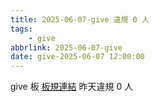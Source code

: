 ```yaml
---
title: 2025-06-07-give 違規 0 人
tags:
    - give
abbrlink: 2025-06-07-give
date: give-2025-06-07 12:00:00
---
```

give 板 [板規連結](https://www.ptt.cc/bbs/give/M.1612495900.A.C32.html)
昨天違規 0 人
